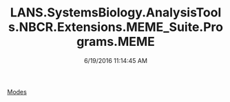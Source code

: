 ﻿---
title: LANS.SystemsBiology.AnalysisTools.NBCR.Extensions.MEME_Suite.Programs.MEME
date: 6/19/2016 11:14:45 AM
---

[Modes](T-LANS.SystemsBiology.AnalysisTools.NBCR.Extensions.MEME_Suite.Programs.MEME.Modes.html)
